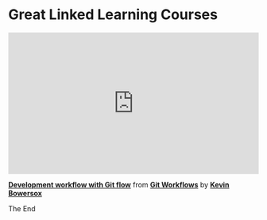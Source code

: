 <h1>Great Linked Learning Courses</h1>

<div style="position:relative;height:0;padding-bottom:56.25%"><iframe width="640" height="360" src="https://www.linkedin.com/learning/embed/git-workflows/development-workflow-with-git-flow?autoplay=false&claim=AQEcMesnye5FfgAAAYz0d6j09E3hZgcx85YsnL9q3MXw74nBRR_MYBr4lbCzkmB3WrxzegmdazQS5IzXEC_hQMPtzfWY-vQo0y5AIKvKFkvxEfokUWgyGIscwlJjoYW2sTgKGl1O1ddmGc_hhU1QJcNl0ZY6Y3l3vWdqasWY4GVo8nnC_Cz4aX9DreyonqHPeqOj7hv1fw1W_InDlSKWCsqQbP0NaePLOWUdwhj_ry63NgNic2wN2W5WptBYKydyx3GxxZnnUpgfmKJWzDVpyOw-vK2FvYfPcn4bICckRcAZ_fU2Ru4fqhicfNG5QdBGHJnHLFJ3Rw8Ugd2xlSgrSiUEMOq9ZNxStcHFqRdQh3PTCbPMp504DWtlz7-hujlFAeCYEBD1I4ChQwKJfHjm8W9WBe8DNVv0AJbnvUixesEyFUv63SAv1dOB8xVTyQLV9lKabdtOK0U09de983aLQGO4LQDL8fYwGYXTolDdGXJcbPquMccsCpXf-BrtbC1-CNYejM6LYNOYBbMUOqEdTaZmX7I0twfhtFmTZ3Y-kFfR0_3W-5F3WEYqasTYyxp6OTsH3C1QDVBxT6d5qOdLfig5oJGugOZrhdfxZpD4Un32Q-JhzLS3kB61Y6bKG0o47PWR74rHoTs_MkpixlcURV-jA8MVCOUQiRRqe0SCGAptfc8x-rYvEehYFi88HYiJgFWHqHJA3iv5qP3dxYlIFvmbyQt2wvoN18eD6cLUZs2pS6BWHuTahXJkDM9VLKBsYVyLvjj-VEjJhkqxvQWCEqdObGJiPVzskzt2nU5_7ZqDUE3pc_1adSy_r3Y1PgFKt18OGJhT6bR--Ze6Dn_d-NZi9IXYsEY66sb1vsVkuVUCxCl4fZsaeeEHvKkn_TgdGVIFnFYraPvPVxtDNe61RVRMpjwUJb2KMnuaZJcHcrjNTKqEpC0_DUU_IlyNzCPh6CK6jqPhgMPA_Fyd24WunmAs39kfoJWYwLDKrUYhbljE6sVhpDlEemHKZIy875N56bCv7mnbr6KjTTL8VWeK3MhHe6TgHpfvikt8Lx4yEnSOyBqMq7nyTwlq-denigQSBhMTWV6VsOnbbP9pX9KUMyaQCt-RojkdtMRLSG766INe1-0Y7JHlYTdHTqYQUHiRJ3qAe7u-Vn7d__NWW_5nAcgQf7Bmj_FAIBwjwiDKCRBKrWtwUuI2y7SWPRjppQHH-EEmIvvPUlc71LzEs6ELPQ" mozallowfullscreen="true" webkitallowfullscreen="true" allowfullscreen="true" frameborder="0" style="position:absolute;width:100%;height:100%;left:0"></iframe></div><p><strong><a href="https://www.linkedin.com/learning/git-workflows/development-workflow-with-git-flow?trk=embed_lil">Development workflow with Git flow</a></strong> from <strong><a href="https://www.linkedin.com/learning/git-workflows?trk=embed_lil">Git Workflows</a></strong> by <strong><a href="https://www.linkedin.com/learning/instructors/kevin-bowersox?trk=embed_lil">Kevin Bowersox</a></strong></p>

<div>The End</div>
